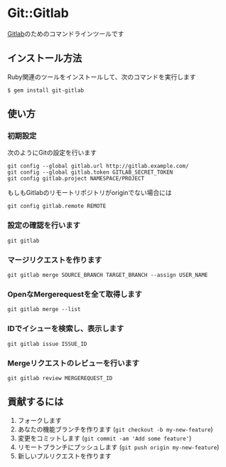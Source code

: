 # Git::Gitlab

[Gitlab](https://www.gitlab.com/)のためのコマンドラインツールです

## インストール方法

Ruby関連のツールをインストールして、次のコマンドを実行します

    $ gem install git-gitlab

## 使い方

### 初期設定

次のようにGitの設定を行います

	git config --global gitlab.url http://gitlab.example.com/
	git config --global gitlab.token GITLAB_SECRET_TOKEN
	git config gitlab.project NAMESPACE/PROJECT

もしもGitlabのリモートリポジトリがoriginでない場合には

	git config gitlab.remote REMOTE

### 設定の確認を行います

	git gitlab

### マージリクエストを作ります

	git gitlab merge SOURCE_BRANCH TARGET_BRANCH --assign USER_NAME

### OpenなMergerequestを全て取得します

	git gitlab merge --list

### IDでイシューを検索し、表示します

	git gitlab issue ISSUE_ID

### Mergeリクエストのレビューを行います

	git gitlab review MERGEREQUEST_ID

## 貢献するには

1. フォークします
2. あなたの機能ブランチを作ります (`git checkout -b my-new-feature`)
3. 変更をコミットします (`git commit -am 'Add some feature'`)
4. リモートブランチにプッシュします (`git push origin my-new-feature`)
5. 新しいプルリクエストを作ります
